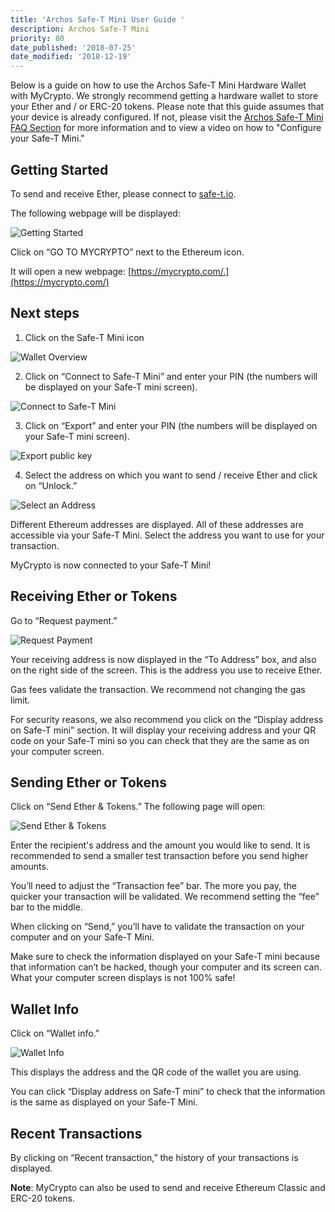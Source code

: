```yaml
---
title: 'Archos Safe-T Mini User Guide '
description: Archos Safe-T Mini
priority: 80
date_published: '2018-07-25'
date_modified: '2018-12-19'
---
```


Below is a guide on how to use the Archos Safe-T Mini Hardware Wallet with MyCrypto. We strongly recommend getting a hardware wallet to store your Ether and / or ERC-20 tokens. Please note that this guide assumes that your device is already configured. If not, please visit the [Archos Safe-T Mini FAQ Section](https://www.archos.com/gb/products/crypto/faq.html) for more information and to view a video on how to "Configure your Safe-T Mini."

## Getting Started

To send and receive Ether, please connect to [safe-t.io](https://safe-t.io/).

The following webpage will be displayed:

![Getting Started](../../../assets/troubleshooting/hardware-wallets/archos/archos-safet-mini/archos-safet-mini-1.jpg)

Click on “GO TO MYCRYPTO” next to the Ethereum icon.

It will open a new webpage: [https://mycrypto.com/.](https://mycrypto.com/)

## Next steps

1. Click on the Safe-T Mini icon

![Wallet Overview](../../../assets/troubleshooting/hardware-wallets/archos/archos-safet-mini/archos-safet-mini-2.jpg)
 
2. Click on “Connect to Safe-T Mini” and enter your PIN (the numbers will be displayed on your Safe-T mini screen).

![Connect to Safe-T Mini](../../../assets/troubleshooting/hardware-wallets/archos/archos-safet-mini/archos-safet-mini-3.jpg)

3. Click on “Export” and enter your PIN (the numbers will be displayed on your Safe-T mini screen).
  
![Export public key](../../../assets/troubleshooting/hardware-wallets/archos/archos-safet-mini/archos-safet-mini-4.jpg)
  
4. Select the address on which you want to send / receive Ether and click on “Unlock.”

![Select an Address](../../../assets/troubleshooting/hardware-wallets/archos/archos-safet-mini/archos-safet-mini-5.jpg)

Different Ethereum addresses are displayed. All of these addresses are accessible via your Safe-T Mini. Select the address you want to use for your transaction.

MyCrypto is now connected to your Safe-T Mini!

## Receiving Ether or Tokens

Go to “Request payment.”

![Request Payment](../../../assets/troubleshooting/hardware-wallets/archos/archos-safet-mini/archos-safet-mini-6.jpg) 

Your receiving address is now displayed in the “To Address” box, and also on the right side of the screen. This is the address you use to receive Ether.

Gas fees validate the transaction. We recommend not changing the gas limit.

For security reasons, we also recommend you click on the “Display address on Safe-T mini” section. It will display your receiving address and your QR code on your Safe-T mini so you can check that they are the same as on your computer screen.

## Sending Ether or Tokens

Click on “Send Ether & Tokens.” The following page will open:

![Send Ether & Tokens](../../../assets/troubleshooting/hardware-wallets/archos/archos-safet-mini/archos-safet-mini-7.jpg)

Enter the recipient's address and the amount you would like to send. It is recommended to send a smaller test transaction before you send higher amounts.

You’ll need to adjust the “Transaction fee” bar. The more you pay, the quicker your transaction will be validated. We recommend setting the “fee” bar to the middle.

When clicking on “Send,” you’ll have to validate the transaction on your computer and on your Safe-T Mini.

Make sure to check the information displayed on your Safe-T mini because that information can’t be hacked, though your computer and its screen can. What your computer screen displays is not 100% safe!

## Wallet Info

Click on “Wallet info.”

![Wallet Info](../../../assets/troubleshooting/hardware-wallets/archos/archos-safet-mini/archos-safet-mini-8.jpg)

This displays the address and the QR code of the wallet you are using.

You can click “Display address on Safe-T mini” to check that the information is the same as displayed on your Safe-T Mini.

## Recent Transactions

By clicking on “Recent transaction,” the history of your transactions is displayed.

**Note**: MyCrypto can also be used to send and receive Ethereum Classic and ERC-20 tokens.
